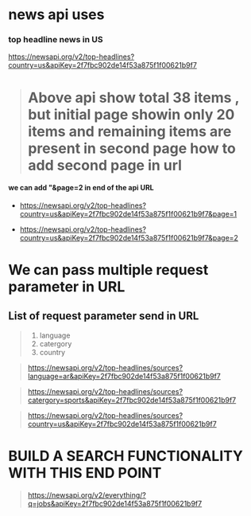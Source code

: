 # news api uses

### top headline news in US

https://newsapi.org/v2/top-headlines?country=us&apiKey=2f7fbc902de14f53a875f1f00621b9f7

> # Above api show total 38 items , but initial page showin only 20 items and remaining items are present in second page how to add second page in url

#### we can add "&page=2 in end of the api URL

- https://newsapi.org/v2/top-headlines?country=us&apiKey=2f7fbc902de14f53a875f1f00621b9f7&page=1

- https://newsapi.org/v2/top-headlines?country=us&apiKey=2f7fbc902de14f53a875f1f00621b9f7&page=2

# We can pass multiple request parameter in URL

## List of request parameter send in URL

> 1. language
> 2. catergory
> 3. country

> https://newsapi.org/v2/top-headlines/sources?language=ar&apiKey=2f7fbc902de14f53a875f1f00621b9f7

> https://newsapi.org/v2/top-headlines/sources?catergory=sports&apiKey=2f7fbc902de14f53a875f1f00621b9f7

> https://newsapi.org/v2/top-headlines/sources?country=us&apiKey=2f7fbc902de14f53a875f1f00621b9f7

# BUILD A SEARCH FUNCTIONALITY WITH THIS END POINT

> https://newsapi.org/v2/everything/?q=jobs&apiKey=2f7fbc902de14f53a875f1f00621b9f7
